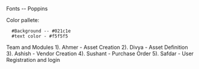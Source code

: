 Fonts -- Poppins

Color pallete:
  
      #Background -- #021c1e
      #text color - #f5f5f5
  
  Team and Modules
    1). Ahmer - Asset Creation
    2). Divya - Asset Definition
    3). Ashish - Vendor Creation
    4). Sushant - Purchase Order
    5). Safdar - User Registration and login
